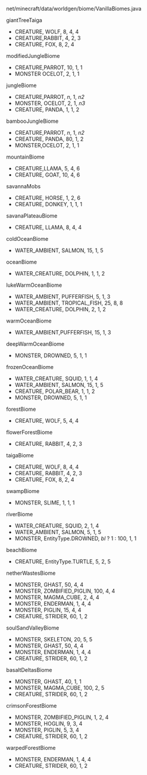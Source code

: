 net/minecraft/data/worldgen/biome/VanillaBiomes.java

giantTreeTaiga

- CREATURE, WOLF, 8, 4, 4
- CREATURE,RABBIT, 4, 2, 3
- CREATURE, FOX, 8, 2, 4

modifiedJungleBiome

- CREATURE,PARROT, 10, 1, 1
- MONSTER OCELOT, 2, 1, 1

jungleBiome

- CREATURE,PARROT, *n*, 1, *n2*
- MONSTER, OCELOT, 2, 1, *n3*
- CREATURE, PANDA, 1, 1, 2

bambooJungleBiome

- CREATURE,PARROT, *n*, 1, *n2*
- CREATURE, PANDA, 80, 1, 2
- MONSTER,OCELOT, 2, 1, 1

mountainBiome

- CREATURE,LLAMA, 5, 4, 6
- CREATURE, GOAT, 10, 4, 6

savannaMobs

- CREATURE,  HORSE, 1, 2, 6
- CREATURE, DONKEY, 1, 1, 1

savanaPlateauBiome

- CREATURE, LLAMA, 8, 4, 4

coldOceanBiome

- WATER_AMBIENT, SALMON, 15, 1, 5

oceanBiome

- WATER_CREATURE, DOLPHIN, 1, 1, 2

lukeWarmOceanBiome

- WATER_AMBIENT, PUFFERFISH, 5, 1, 3
- WATER_AMBIENT, TROPICAL_FISH, 25, 8, 8
- WATER_CREATURE, DOLPHIN, 2, 1, 2

warmOceanBiome

- WATER_AMBIENT,PUFFERFISH, 15, 1, 3

deepWarmOceanBiome

- MONSTER, DROWNED, 5, 1, 1

frozenOceanBiome

- WATER_CREATURE, SQUID, 1, 1, 4
- WATER_AMBIENT, SALMON, 15, 1, 5
- CREATURE, POLAR_BEAR, 1, 1, 2
- MONSTER, DROWNED, 5, 1, 1

forestBiome

- CREATURE, WOLF, 5, 4, 4

flowerForestBiome

- CREATURE, RABBIT, 4, 2, 3

taigaBiome

- CREATURE, WOLF, 8, 4, 4
- CREATURE, RABBIT, 4, 2, 3
- CREATURE, FOX, 8, 2, 4

swampBiome

- MONSTER, SLIME, 1, 1, 1

riverBiome

- WATER_CREATURE, SQUID, 2, 1, 4
- WATER_AMBIENT, SALMON, 5, 1, 5
- MONSTER, EntityType.DROWNED, *bl* ? 1 : 100, 1, 1

beachBiome

- CREATURE, EntityType.TURTLE, 5, 2, 5

netherWastesBiome

- MONSTER, GHAST, 50, 4, 4
- MONSTER, ZOMBIFIED_PIGLIN, 100, 4, 4
- MONSTER, MAGMA_CUBE, 2, 4, 4
- MONSTER, ENDERMAN, 1, 4, 4
- MONSTER, PIGLIN, 15, 4, 4
- CREATURE, STRIDER, 60, 1, 2

soulSandValleyBiome

- MONSTER, SKELETON, 20, 5, 5
- MONSTER, GHAST, 50, 4, 4
- MONSTER, ENDERMAN, 1, 4, 4
- CREATURE, STRIDER, 60, 1, 2

basaltDeltasBiome

- MONSTER, GHAST, 40, 1, 1
- MONSTER, MAGMA_CUBE, 100, 2, 5
- CREATURE, STRIDER, 60, 1, 2

crimsonForestBiome

- MONSTER, ZOMBIFIED_PIGLIN, 1, 2, 4
- MONSTER, HOGLIN, 9, 3, 4
- MONSTER, PIGLIN, 5, 3, 4
- CREATURE, STRIDER, 60, 1, 2

warpedForestBiome

- MONSTER, ENDERMAN, 1, 4, 4
- CREATURE, STRIDER, 60, 1, 2